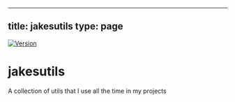 
---
title: jakesutils
type: page
---
<a href="https://pypi.org/project/jakesutils/">![Version](https://img.shields.io/pypi/v/jakesutils)</a>

# jakesutils
A collection of utils that I use all the time in my projects
